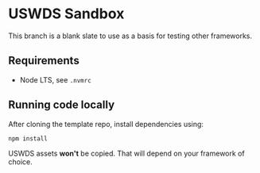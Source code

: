 # USWDS Sandbox

This branch is a blank slate to use as a basis for testing other frameworks.

## Requirements

- Node LTS, see `.nvmrc`

## Running code locally

After cloning the template repo, install dependencies using:

```
npm install
```

USWDS assets **won't** be copied. That will depend on your framework of choice.
